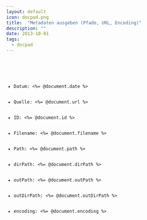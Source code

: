 ```yaml
---
layout: default
icon: docpad.png
title:  "Metadaten ausgeben (Pfade, URL, Encoding)"
description: ""
date: 2013-10-01
tags:
  - docpad
---
```

<pre><code class="lang-javascript">
            <ul>
                <li>Datum: <%= @document.date %></li>
                <li>Quelle: <%= @document.url %></li>
                <li>ID: <%= @document.id %></li>
                <li>Filename: <%= @document.filename %></li>
                <li>Path: <%= @document.path %></li>
                <li>dirPath: <%= @document.dirPath %></li>
                <li>outPath: <%= @document.outPath %></li>
                <li>outDirPath: <%= @document.outDirPath %></li>
                <li>encoding: <%= @document.encoding %></li>
            </ul>
</code></pre>
